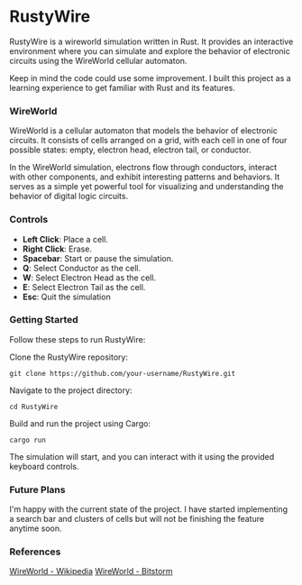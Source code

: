 # RustyWire

RustyWire is a wireworld simulation written in Rust. It provides an interactive environment where you can simulate and explore the behavior of electronic circuits using the WireWorld cellular automaton.

Keep in mind the code could use some improvement. I built this project as a learning experience to get familiar with Rust and its features.

### WireWorld

WireWorld is a cellular automaton that models the behavior of electronic circuits. It consists of cells arranged on a grid, with each cell in one of four possible states: empty, electron head, electron tail, or conductor.

In the WireWorld simulation, electrons flow through conductors, interact with other components, and exhibit interesting patterns and behaviors. It serves as a simple yet powerful tool for visualizing and understanding the behavior of digital logic circuits.

### Controls

- **Left Click**: Place a cell.
- **Right Click**: Erase.
- **Spacebar**: Start or pause the simulation.
- **Q**: Select Conductor as the cell.
- **W**: Select Electron Head as the cell.
- **E**: Select Electron Tail as the cell.
- **Esc**: Quit the simulation

### Getting Started

Follow these steps to run RustyWire:

Clone the RustyWire repository:

```shell
git clone https://github.com/your-username/RustyWire.git
```
Navigate to the project directory:

```shell
cd RustyWire
```
Build and run the project using Cargo:

```shell
cargo run
```
The simulation will start, and you can interact with it using the provided keyboard controls.

### Future Plans
I'm happy with the current state of the project. I have started implementing a search bar and clusters of cells but will not be finishing the feature anytime soon.

### References
[WireWorld - Wikipedia](https://en.wikipedia.org/wiki/Wireworld)
[WireWorld - Bitstorm](https://www.quinapalus.com/wi-index.html)

